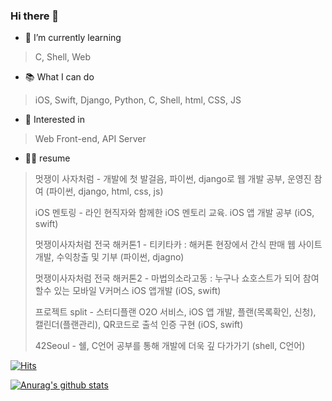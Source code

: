 ### Hi there 👋

<!--
**younoah/younoah** is a ✨ _special_ ✨ repository because its `README.md` (this file) appears on your GitHub profile.

Here are some ideas to get you started:

- 🔭 I’m currently working on ...
- 🌱 I’m currently learning ...
- 👯 I’m looking to collaborate on ...
- 🤔 I’m looking for help with ...
- 💬 Ask me about ...
- 📫 How to reach me: ...
- 😄 Pronouns: ...
- ⚡ Fun fact: ...
-->

- 🌱 I’m currently learning
> C, Shell, Web


- 📚 What I can do
> iOS, Swift, Django, Python, C, Shell, html, CSS, JS


- 🧐 Interested in
> Web Front-end, API Server


- 🧑‍💻 resume
> 멋쟁이 사자처럼 - 개발에 첫 발걸음, 파이썬, django로 웹 개발 공부, 운영진 참여 (파이썬, django, html, css, js)
>
> iOS 멘토링 - 라인 현직자와 함께한 iOS 멘토리 교육.  iOS 앱 개발 공부 (iOS, swift)
>
> 멋쟁이사자처럼 전국 해커톤1 - 티키타카 : 해커톤 현장에서 간식 판매 웹 사이트 개발, 수익창출 및 기부 (파이썬, djagno)
>
> 멋쟁이사자처럼 전국 해커톤2 - 마법의소라고동 : 누구나 쇼호스트가 되어 참여할수 있는 모바일 V커머스 iOS 앱개발 (iOS, swift)
>
> 프로젝트 split - 스터디플랜 O2O 서비스,  iOS 앱 개발, 플랜(목록확인, 신청), 캘린더(플랜관리), QR코드로 출석 인증 구현 (iOS, swift)
>
> 42Seoul - 쉘, C언어 공부를 통해  개발에 더욱 깊 다가가기 (shell, C언어)


[![Hits](https://hits.seeyoufarm.com/api/count/incr/badge.svg?url=https%3A%2F%2Fgithub.com%2Fyounoah&count_bg=%236EA9F1&title_bg=%23767676&icon=&icon_color=%23E7E7E7&title=%EB%B0%A9%EB%AC%B8%EC%9E%90%EC%88%98&edge_flat=false)](https://hits.seeyoufarm.com)

[![Anurag's github stats](https://github-readme-stats.vercel.app/api?username=younoah)](https://github.com/anuraghazra/github-readme-stats)
